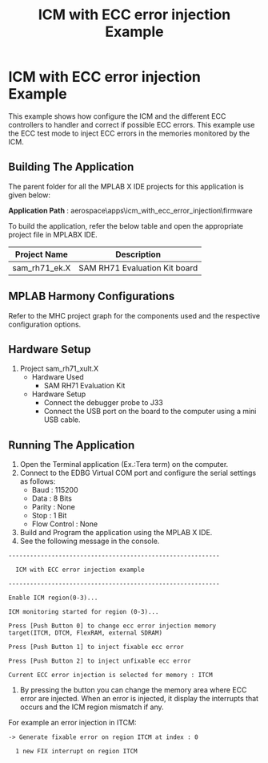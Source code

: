 ﻿---
parent: Examples applications
title: ICM with ECC error injection Example
nav_order: 5
---

# ICM with ECC error injection Example

This example shows how configure the ICM and the different ECC controllers to handler and correct if possible ECC errors. This example use the ECC test mode to inject ECC errors in the memories monitored by the ICM.

## Building The Application
The parent folder for all the MPLAB X IDE projects for this application is given below:

**Application Path** : aerospace\apps\icm_with_ecc_error_injection\firmware

To build the application, refer the below table and open the appropriate project file in MPLABX IDE.

| Project Name  | Description   |
| ------------- |:-------------:|
| sam_rh71_ek.X | SAM RH71 Evaluation Kit board  |


## MPLAB Harmony Configurations

Refer to the MHC project graph for the components used and the respective configuration options.

## Hardware Setup

1. Project sam_rh71_xult.X
    * Hardware Used
        * SAM RH71 Evaluation Kit
    * Hardware Setup
        * Connect the debugger probe to J33
        * Connect the USB port on the board to the computer using a mini USB cable.

## Running The Application

1. Open the Terminal application (Ex.:Tera term) on the computer.
2. Connect to the EDBG Virtual COM port and configure the serial settings as follows:
    * Baud : 115200
    * Data : 8 Bits
    * Parity : None
    * Stop : 1 Bit
    * Flow Control : None
3. Build and Program the application using the MPLAB X IDE.
4. See the following message in the console.

```
-----------------------------------------------------------

  ICM with ECC error injection example

-----------------------------------------------------------

Enable ICM region(0-3)...

ICM monitoring started for region (0-3)...

Press [Push Button 0] to change ecc error injection memory target(ITCM, DTCM, FlexRAM, external SDRAM)

Press [Push Button 1] to inject fixable ecc error

Press [Push Button 2] to inject unfixable ecc error

Current ECC error injection is selected for memory : ITCM

```

1. By pressing the button you can change the memory area where ECC error are injected. When an error is injected, it display the interrupts that occurs and the ICM region mismatch if any.

For example an error injection in ITCM:

```
-> Generate fixable error on region ITCM at index : 0

  1 new FIX interrupt on region ITCM
```